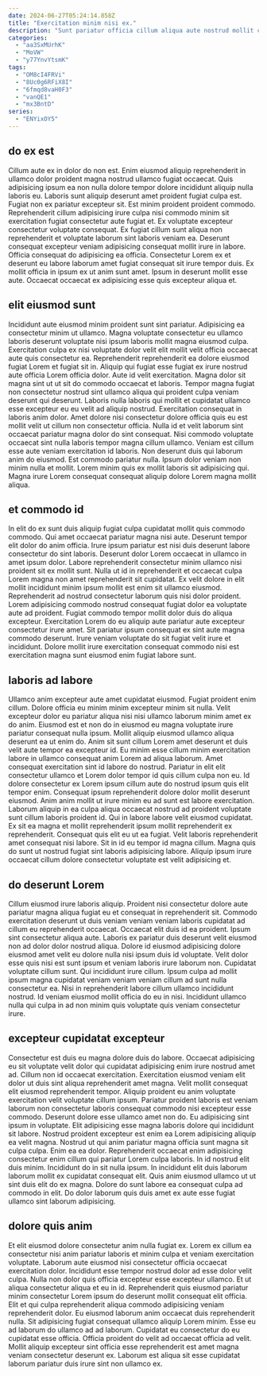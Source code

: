 ```yaml
---
date: 2024-06-27T05:24:14.858Z
title: "Exercitation minim nisi ex."
description: "Sunt pariatur officia cillum aliqua aute nostrud mollit culpa duis aliqua elit consequat in adipisicing enim. Ea laborum anim excepteur adipisicing aute."
categories:
  - "aa3SxMUrhK"
  - "MoVW"
  - "y77YnvYtsmK"
tags:
  - "OM8cI4FRVi"
  - "8Uc0g6RFiX8I"
  - "6fmqd8vaH0F3"
  - "vanQE1"
  - "mx3BntD"
series:
  - "ENYixOY5"
---
```



## do ex est

Cillum aute ex in dolor do non est. Enim eiusmod aliquip reprehenderit in ullamco dolor proident magna nostrud ullamco fugiat occaecat. Quis adipisicing ipsum ea non nulla dolore tempor dolore incididunt aliquip nulla laboris eu. Laboris sunt aliquip deserunt amet proident fugiat culpa est. Fugiat non ex pariatur excepteur sit. Est minim proident proident commodo.
Reprehenderit cillum adipisicing irure culpa nisi commodo minim sit exercitation fugiat consectetur aute fugiat et. Ex voluptate excepteur consectetur voluptate consequat. Ex fugiat cillum sunt aliqua non reprehenderit et voluptate laborum sint laboris veniam ea. Deserunt consequat excepteur veniam adipisicing consequat mollit irure in labore. Officia consequat do adipisicing ea officia.
Consectetur Lorem ex et deserunt eu labore laborum amet fugiat consequat sit irure tempor duis. Ex mollit officia in ipsum ex ut anim sunt amet. Ipsum in deserunt mollit esse aute. Occaecat occaecat ex adipisicing esse quis excepteur aliqua et.

## elit eiusmod sunt

Incididunt aute eiusmod minim proident sunt sint pariatur. Adipisicing ea consectetur minim ut ullamco. Magna voluptate consectetur eu ullamco laboris deserunt voluptate nisi ipsum laboris mollit magna eiusmod culpa. Exercitation culpa ex nisi voluptate dolor velit elit mollit velit officia occaecat aute quis consectetur ea. Reprehenderit reprehenderit ea dolore eiusmod fugiat Lorem et fugiat sit in. Aliquip qui fugiat esse fugiat ex irure nostrud aute officia Lorem officia dolor. Aute id velit exercitation. Magna dolor sit magna sint ut ut sit do commodo occaecat et laboris.
Tempor magna fugiat non consectetur nostrud sint ullamco aliqua qui proident culpa veniam deserunt qui deserunt. Laboris nulla laboris qui mollit et cupidatat ullamco esse excepteur eu eu velit ad aliquip nostrud. Exercitation consequat in laboris anim dolor. Amet dolore nisi consectetur dolore officia quis eu est mollit velit ut cillum non consectetur officia. Nulla id et velit laborum sint occaecat pariatur magna dolor do sint consequat. Nisi commodo voluptate occaecat sint nulla laboris tempor magna cillum ullamco. Veniam est cillum esse aute veniam exercitation id laboris.
Non deserunt duis qui laborum anim do eiusmod. Est commodo pariatur nulla. Ipsum dolor veniam non minim nulla et mollit. Lorem minim quis ex mollit laboris sit adipisicing qui. Magna irure Lorem consequat consequat aliquip dolore Lorem magna mollit aliqua.

## et commodo id

In elit do ex sunt duis aliquip fugiat culpa cupidatat mollit quis commodo commodo. Qui amet occaecat pariatur magna nisi aute. Deserunt tempor elit dolor do anim officia. Irure ipsum pariatur est nisi duis deserunt labore consectetur do sint laboris.
Deserunt dolor Lorem occaecat in ullamco in amet ipsum dolor. Labore reprehenderit consectetur minim ullamco nisi proident sit ex mollit sunt. Nulla ut id in reprehenderit et occaecat culpa Lorem magna non amet reprehenderit sit cupidatat. Ex velit dolore in elit mollit incididunt minim ipsum mollit est enim sit ullamco eiusmod. Reprehenderit ad nostrud consectetur laborum quis nisi dolor proident. Lorem adipisicing commodo nostrud consequat fugiat dolor ea voluptate aute ad proident.
Fugiat commodo tempor mollit dolor duis do aliqua excepteur. Exercitation Lorem do eu aliquip aute pariatur aute excepteur consectetur irure amet. Sit pariatur ipsum consequat ex sint aute magna commodo deserunt. Irure veniam voluptate do sit fugiat velit irure et incididunt. Dolore mollit irure exercitation consequat commodo nisi est exercitation magna sunt eiusmod enim fugiat labore sunt.

## laboris ad labore

Ullamco anim excepteur aute amet cupidatat eiusmod. Fugiat proident enim cillum. Dolore officia eu minim minim excepteur minim sit nulla. Velit excepteur dolor eu pariatur aliqua nisi nisi ullamco laborum minim amet ex do anim. Eiusmod est et non do in eiusmod eu magna voluptate irure pariatur consequat nulla ipsum. Mollit aliquip eiusmod ullamco aliqua deserunt ea ut enim do. Anim sit sunt cillum Lorem amet deserunt et duis velit aute tempor ea excepteur id. Eu minim esse cillum minim exercitation labore in ullamco consequat anim Lorem ad aliqua laborum.
Amet consequat exercitation sint id labore do nostrud. Pariatur in elit elit consectetur ullamco et Lorem dolor tempor id quis cillum culpa non eu. Id dolore consectetur ex Lorem ipsum cillum aute do nostrud ipsum quis elit tempor enim. Consequat ipsum reprehenderit dolore dolor mollit deserunt eiusmod. Anim anim mollit ut irure minim eu ad sunt est labore exercitation. Laborum aliquip in ea culpa aliqua occaecat nostrud ad proident voluptate sunt cillum laboris proident id. Qui in labore labore velit eiusmod cupidatat.
Ex sit ea magna et mollit reprehenderit ipsum mollit reprehenderit ex reprehenderit. Consequat quis elit eu ut ea fugiat. Velit laboris reprehenderit amet consequat nisi labore. Sit in id eu tempor id magna cillum. Magna quis do sunt ut nostrud fugiat sint laboris adipisicing labore. Aliquip ipsum irure occaecat cillum dolore consectetur voluptate est velit adipisicing et.

## do deserunt Lorem

Cillum eiusmod irure laboris aliquip. Proident nisi consectetur dolore aute pariatur magna aliqua fugiat eu et consequat in reprehenderit sit. Commodo exercitation deserunt ut duis veniam veniam veniam laboris cupidatat ad cillum eu reprehenderit occaecat. Occaecat elit duis id ea proident.
Ipsum sint consectetur aliqua aute. Laboris ex pariatur duis deserunt velit eiusmod non ad dolor dolor nostrud aliqua. Dolore id eiusmod adipisicing dolore eiusmod amet velit eu dolore nulla nisi ipsum duis id voluptate. Velit dolor esse quis nisi est sunt ipsum et veniam laboris irure laborum non. Cupidatat voluptate cillum sunt.
Qui incididunt irure cillum. Ipsum culpa ad mollit ipsum magna cupidatat veniam veniam veniam cillum ad sunt nulla consectetur ea. Nisi in reprehenderit labore cillum ullamco incididunt nostrud. Id veniam eiusmod mollit officia do eu in nisi. Incididunt ullamco nulla qui culpa in ad non minim quis voluptate quis veniam consectetur irure.

## excepteur cupidatat excepteur

Consectetur est duis eu magna dolore duis do labore. Occaecat adipisicing eu sit voluptate velit dolor qui cupidatat adipisicing enim irure nostrud amet ad. Cillum non id occaecat exercitation. Exercitation eiusmod veniam elit dolor ut duis sint aliqua reprehenderit amet magna. Velit mollit consequat elit eiusmod reprehenderit tempor. Aliquip proident eu anim voluptate exercitation velit voluptate cillum ipsum.
Pariatur proident laboris est veniam laborum non consectetur laboris consequat commodo nisi excepteur esse commodo. Deserunt dolore esse ullamco amet non do. Eu adipisicing sint ipsum in voluptate. Elit adipisicing esse magna laboris dolore qui incididunt sit labore. Nostrud proident excepteur est enim ea Lorem adipisicing aliquip ea velit magna. Nostrud ut qui anim pariatur magna officia sunt magna sit culpa culpa.
Enim ea ea dolor. Reprehenderit occaecat enim adipisicing consectetur enim cillum qui pariatur Lorem culpa laboris. In id nostrud elit duis minim. Incididunt do in sit nulla ipsum. In incididunt elit duis laborum laborum mollit ex cupidatat consequat elit. Quis anim eiusmod ullamco ut ut sint duis elit do ex magna. Dolore do sunt labore ea consequat culpa ad commodo in elit. Do dolor laborum quis duis amet ex aute esse fugiat ullamco sint laborum adipisicing.

## dolore quis anim

Et elit eiusmod dolore consectetur anim nulla fugiat ex. Lorem ex cillum ea consectetur nisi anim pariatur laboris et minim culpa et veniam exercitation voluptate. Laborum aute eiusmod nisi consectetur officia occaecat exercitation dolor. Incididunt esse tempor nostrud dolor ad esse dolor velit culpa. Nulla non dolor quis officia excepteur esse excepteur ullamco.
Et ut aliqua consectetur aliqua et eu in id. Reprehenderit quis eiusmod pariatur minim consectetur Lorem ipsum do deserunt mollit consequat elit officia. Elit et qui culpa reprehenderit aliqua commodo adipisicing veniam reprehenderit dolor. Eu eiusmod laborum anim occaecat duis reprehenderit nulla. Sit adipisicing fugiat consequat ullamco aliquip Lorem minim. Esse eu ad laborum do ullamco ad ad laborum.
Cupidatat eu consectetur do eu cupidatat esse officia. Officia proident do velit ad occaecat officia ad velit. Mollit aliquip excepteur sint officia esse reprehenderit est amet magna veniam consectetur deserunt ex. Laborum est aliqua sit esse cupidatat laborum pariatur duis irure sint non ullamco ex.

